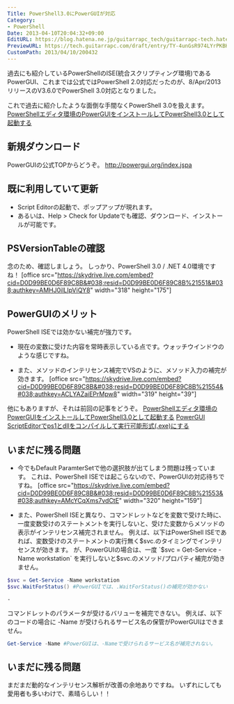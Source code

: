 ```yaml
---
Title: PowerShell3.0にPowerGUIが対応
Category:
- PowerShell
Date: 2013-04-10T20:04:32+09:00
EditURL: https://blog.hatena.ne.jp/guitarrapc_tech/guitarrapc-tech.hatenablog.com/atom/entry/6802418398340691001
PreviewURL: https://tech.guitarrapc.com/draft/entry/TY-4unGsR974LYrPKBHpp39YVFk
CustomPath: 2013/04/10/200432
---
```


<!--
Date: 2013-04-10T20:04:32+09:00
URL: https://tech.guitarrapc.com/entry/2013/04/10/200432
-->

過去にも紹介しているPowerShellのISE(統合スクリプティング環境)であるPowerGUI、これまでは公式ではPowerShell 2.0対応だったのが、8/Apr/2013 リリースのV3.6.0でPowerShell 3.0対応となりました。

これで過去に紹介したような面倒な手間なくPowerShell 3.0を扱えます。
[PowerShellエディタ環境のPowerGUIをインストールしてPowerShell3.0として起動する](http://guitarrapc.wordpress.com/2013/02/05/powershell%e3%82%a8%e3%83%87%e3%82%a3%e3%82%bf%e7%92%b0%e5%a2%83%e3%81%aepowergui%e3%82%92%e3%82%a4%e3%83%b3%e3%82%b9%e3%83%88%e3%83%bc%e3%83%ab%e3%81%97%e3%81%a6powershell3-0%e3%81%a8%e3%81%97/)



## 新規ダウンロード
PowerGUIの公式TOPからどうぞ。
http://powergui.org/index.jspa

## 既に利用していて更新

- Script Editorの起動で、ポップアップが現れます。
- あるいは、Help > Check for Updateでも確認、ダウンロード、インストールが可能です。


## PSVersionTableの確認
念のため、確認しましょう。
しっかり、PowerShell 3.0 / .NET 4.0環境ですね！
[office src="https://skydrive.live.com/embed?cid=D0D99BE0D6F89C8B&#038;resid=D0D99BE0D6F89C8B%21551&#038;authkey=AMHJ0ilLIpViQY8" width="318" height="175"]

## PowerGUIのメリット
PowerShell ISEでは効かない補完が強力です。


- 現在の変数に受けた内容を常時表示している点です。ウォッチウインドウのような感じですね。

- また、メソッドのインテリセンス補完でVSのように、メソッド入力の補完が効きます。
[office src="https://skydrive.live.com/embed?cid=D0D99BE0D6F89C8B&#038;resid=D0D99BE0D6F89C8B%21554&#038;authkey=ACLYAZaiEPrMpw8" width="319" height="39"]



他にもありますが、それは前回の記事をどうぞ。
[PowerShellエディタ環境のPowerGUIをインストールしてPowerShell3.0として起動する](http://guitarrapc.wordpress.com/2013/02/05/powershell%e3%82%a8%e3%83%87%e3%82%a3%e3%82%bf%e7%92%b0%e5%a2%83%e3%81%aepowergui%e3%82%92%e3%82%a4%e3%83%b3%e3%82%b9%e3%83%88%e3%83%bc%e3%83%ab%e3%81%97%e3%81%a6powershell3-0%e3%81%a8%e3%81%97/)
[PowerGUI ScriptEditorでps1とdllをコンパイルして実行可能形式(.exe)にする](http://guitarrapc.wordpress.com/2013/02/05/powergui-scripteditor%e3%81%a7ps1%e3%81%a8dll%e3%82%92%e3%82%b3%e3%83%b3%e3%83%91%e3%82%a4%e3%83%ab%e3%81%99%e3%82%8b/)

## いまだに残る問題

- 今でもDefault ParamterSetで他の選択肢が出てしまう問題は残っています。
これは、PowerShell ISEでは起こらないので、PowerGUIの対応待ちですね。
[office src="https://skydrive.live.com/embed?cid=D0D99BE0D6F89C8B&#038;resid=D0D99BE0D6F89C8B%21553&#038;authkey=AMcYCqXms7vdCtE" width="320" height="159"]

- また、PowerShell ISEと異なり、コマンドレットなどを変数で受けた時に、一度変数受けのステートメントを実行しないと、受けた変数からメソッドの表示がインテリセンス補完されません。
例えば、以下はPowerShell ISEであれば、変数受けのステートメントの実行無く$svc.のタイミングでインテリセンスが効きます。
が、PowerGUIの場合は、一度 `$svc = Get-Service -Name workstation` を実行しないと$svc.のメソッド/プロパティ補完が効きません。

```ps1
$svc = Get-Service -Name workstation
$svc.WaitForStatus() #PowerGUIでは、.WaitForStatus()の補完が効かない
```


	-
コマンドレットのパラメータが受けるバリューを補完できない。
例えば、以下のコードの場合に -Name が受けられるサービス名の保管がPowerGUIはできません。

```ps1
Get-Service -Name #PowerGUIは、-Nameで受けられるサービス名が補完されない。
```




## いまだに残る問題
まだまだ動的なインテリセンス解析が改善の余地ありですね。
いずれにしても愛用者も多いわけで、素晴らしい！！
